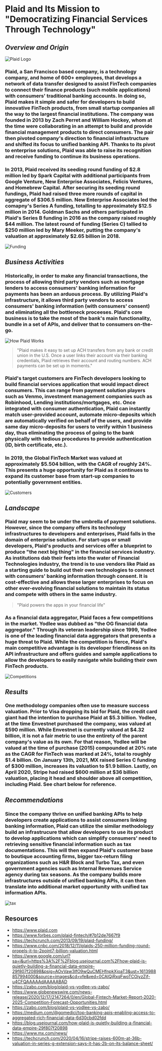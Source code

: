 # **Plaid and Its Mission to "Democratizing Financial Services Through Technology"**

## ***Overview and Origin***

![Plaid Logo](https://digital.hbs.edu/platform-digit/wp-content/uploads/sites/2/2020/02/plaid-logo-horizontal-RGB-1-1-519x200.png)

### Plaid, a San Francisco based company, is a technology company, and home of 600+ employees, that develops a network of data transfer designed to assist FinTech companies to connect their finance products (such mobile applications) with consumers' traditional banking accounts. In doing so, Plaid makes it simple and safer for developers to build innovative FinTech products, from small startup companies all the way to the largest financial institutions. The company was founded in 2013 by Zach Perret and William Hockey, whom at the time were collaborating in an attempt to build and provide financial management products to direct consumers. The pair then pivoted company's direction to financial infrastructure and shifted its focus to unified banking API. Thanks to its pivot to enterprise solutions, Plaid was able to raise its recognition and receive funding to continue its business operations.

### In 2013, Plaid received its seeding round funding of $2.8 million led by Spark Capital with additional participants from Google Venture, New Enterprise Associates, Felicis Ventures, and  Homebrew Capital. After securing its seeding round fundings, Plaid had raised three more rounds of capital in aggregate of $306.5 million. New Enterprise Associates led the comapny's Series A funding, totalling to approximately $12.5 million in 2014. Goldman Sachs and others participated in Plaid's Series B funding in 2016 as the company raised roughly $44 million. The latest round of funding (Series C) tallied to $250 million led by Mary Meeker, putting the company's valuation at approximately $2.65 billion in 2018. 

![Funding](https://news.crunchbase.com/wp-content/uploads/2017/08/IPO-POP.png)

## ***Business Activities***

### Historically, in order to make any financial transactions, the process of allowing third party vendors such as mortgage lenders to access consumers' banking information for payments has been an arduous process. By utilizing Plaid's infrastructure, it allows third party vendors to access consumers' banking information (with consumers' consent) and eliminating all the bottleneck proceeses. Plaid's core business is to take the most of the bank's main functionality, bundle in a set of APIs, and deliver that to consumers on-the-go. 

![How Plaid Works](https://miro.medium.com/max/1294/1*k_kn6Nx7kd-DCsTlDjBrRA.png)

>"Plaid makes it easy to set up ACH transfers from any bank or credit union in the U.S. Once a user links their account via their banking credentials, Plaid retrieves their account and routing numbers. ACH payments can be set up in moments."

### Plaid's target customers are FinTech developers looking to build financial services application that would impact direct consumers. This can range from payment solution players such as Venmo, investment management companies such as Robinhood, Lending institutions/mortgages, etc. Once integrated with consumer authentication, Plaid can instantly match user-provided account, automate micro-deposits which are automatically verified on behalf of the users, and provide same day micro-deposits for users to verify within 1 business day, thus eliminating the process of going to the bank physically with tedious procedures to provide authentication (ID, birth certificate, etc.).

### In 2019, the Global FinTech Market was valued at approximately $5.504 billion, with the CAGR of roughly 24%. This presents a huge opportunity for Plaid as it continues to expand its customer base from start-up companies to potentially government entities.

![Customers](https://digital.hbs.edu/platform-digit/wp-content/uploads/sites/2/2020/02/Plaid-apps.png)

## ***Landscape***

### Plaid may seem to be under the umbrella of payment solutions. However, since the company offers its technology infrastructures to developers and enterprises, Plaid falls in the domain of enterprise solution. For start-ups or small developers, Plaid's products and services offer a blueprint to produce "the next big thing" in the financial services industry. As institutions dab their feets into the water of Financial Technologies industry, the trend is to use vendors like Plaid as a starting guide to build out their own technologies to connect with consumers' banking information through consent. It is cost-effective and allows these larger enterprises to focus on other ever-evolving financial solutions to maintain its status and compete with others in the same industry.

>"Plaid powers the apps in your financial life"

### As a financial data aggregator, Plaid faces a few competitions in the market. Yodlee was dubbed as "the OG financial data aggregator." Through its veteran leadership since 1999, Yodlee is one of the leading financial data aggregators that presents a huge threat to Plaid. While the competition is fierce, Plaid's main competitive advantage is its developer friendliness on its API infrastructure and offers guides and sample applications to allow the developers to easily navigate while building their own FinTech products.

![Competitions](https://miro.medium.com/max/900/0*YX-uRZFyBRRORle3.)

## ***Results***

### One methodology companies often use to measure success valuation. Prior to Visa dropping its bid for Plaid, the credit card giant had the intention to purchase Plaid at $5.3 billion. Yodlee, at the time Envestnet purchased the company, was valued at $590 million. While Envestnet is currently valued at $4.32 billion, it is not a fair metric to use the entirety of the parent company's value as its own. For that reason, Yodlee will be valued at the time of purchase (2015) compounded at 20% rate as the CAGR for FinTech was marked at 24%, total to roughly $1.4 billion. On January 13th, 2021, MX raised Series C funding of $300 million, increases its valuation to $1.9 billion. Lastly, on April 2020, Stripe had raised $600 million at $36 billion valuation, placing it head and shoulder above all competition, including Plaid. See chart below for reference.

## ***Recommendations***

### Since the company thrive on unified banking APIs to help developers create applications to assist consumers linking banking information, Plaid can utilize the similar methodology build an infrastrucure that allow developers to use its product to develop applications which can simplify consumers' need to retrieving sensitive financial information such as tax documentations. This will then expand Plaid's customer base to boutique accounting firms, bigger tax-return filing organizations such as H&R Block and Turbo Tax, and even government agencies such as Internal Revenues Service agency during tax seasons. As the company builds more infrastructures outside of unified banking APIs, it can then translate into additional market opportunity with unified tax information APIs. 

![tax](https://img.cpapracticeadvisor.com/files/base/cygnus/cpa/image/2019/08/Tax_business_tax_Tips_for_Schedule_C_Filers_1_.54986ceb23dc8.5d556d9a70660.png?auto=format&w=720)

## Resources

* https://www.plaid.com
* https://www.forbes.com/plaid-fintech/#7b12de7667f9
* https://techcrunch.com/2013/09/19/plaid-funding/
* https://www.cnbc.com/2018/12/11/plaids-250-million-funding-round-propels-it-to-2point7-billion-valuation.html
* https://www.google.com/url?sa=i&url=https%3A%2F%2Fblog.usejournal.com%2Fhow-plaid-is-quietly-building-a-financial-data-empire-29f807f20898&psig=AOvVaw3lfO9wQuCMEHfnpkXjoaT3&ust=1613988857994000&source=images&cd=vfe&ved=0CAIQjRxqFwoTCOiyzZjf-u4CFQAAAAAdAAAAABAD
* https://zabo.com/blog/plaid-vs-yodlee-vs-zabo/
* https://www.globenewswire.com/news-release/2020/12/17/2147264/0/en/Global-Fintech-Market-Report-2020-2025-Competition-Forecast-Opportunities.html 
* https://zabo.com/blog/plaid-vs-yodlee-vs-zabo/
* https://medium.com/@gomedici/top-banking-apis-enabling-access-to-aggregated-rich-financial-data-6d30cbd02fdd
* https://blog.usejournal.com/how-plaid-is-quietly-building-a-financial-data-empire-29f807f20898
* https://www.mx.com/news/
* https://techcrunch.com/2020/04/16/stripe-raises-600m-at-36b-valuation-in-series-g-extension-says-it-has-2b-on-its-balance-sheet/